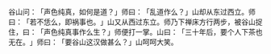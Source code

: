 谷山问：​「声色纯真，如何是道？​」师曰：​「乱道作么？​」山却从东过西立。师曰：​「若不恁么，即祸事也。​」山又从西过东立。师乃下禅床方行两步，被谷山捉住，曰：​「声色纯真事作么生？​」师便打一掌。山曰：​「三十年后，要个人下茶也无在。​」师曰：​「要谷山这汉做甚么？​」山呵呵大笑。